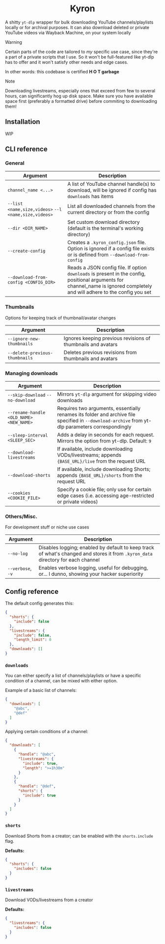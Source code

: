 <h1 align="center">Kyron</h1>

A shitty `yt-dlp` wrapper for bulk downloading YouTube channels/playlists locally or for archival purposes. It can also download deleted or private YouTube videos via Wayback Machine, on your system locally

> [!WARNING]
> Certain parts of the code are tailored to *my* specific use case, since they're a part of a private scripts that I use. So it won't be full-featured like yt-dlp has to offer and it won't satisfy other needs and edge cases.
>
> In other words: this codebase is certified **H O T garbage**

> [!NOTE]
> Downloading livestreams, especially ones that exceed from few to several hours, can significantly hog up disk space. Make sure you have available space first (preferably a formatted drive) before commiting to downloading them!

## Installation

WIP

## CLI reference

### General

| Argument                                             | Description                                                                                                                                                                 |
| ---------------------------------------------------- | --------------------------------------------------------------------------------------------------------------------------------------------------------------------------- |
| `channel_name <...>`                                 | A list of YouTube channel handle(s) to download, will be ignored if config has `downloads` has items                                                                        |
| `--list <name,size,videos>` `--l <name,size,videos>` | List all downloaded channels from the current directory or from the config                                                                                                  |
| `--dir <DIR_NAME>`                                   | Set custom download directory (default is the terminal's working directory)                                                                                                 |
| `--create-config`                                    | Creates a `.kyron_config.json` file. Option is ignored if a config file exists or is defined from `--download-from-config`                                                  |
| `--download-from-config <CONFIG_DIR>`                | Reads a JSON config file. If option `downloads` is present in the config, positional arguments for channel_name is ignored completely and will adhere to the config you set |

### Thumbnails

Options for keeping track of thumbnail/avatar changes

| Argument                       | Description                                                  |
| ------------------------------ | ------------------------------------------------------------ |
| `--ignore-new-thumbnails`      | Ignores keeping previous revisions of thumbnails and avatars |
| `--delete-previous-thumbnails` | Deletes previous revisions from thumbnails and avatars       |

### Managing downloads

| Argument                                | Description                                                                                                                                      |
| --------------------------------------- | ------------------------------------------------------------------------------------------------------------------------------------------------ |
| `--skip-download` `--no-download`       | Mirrors `yt-dlp` argument for skipping video downloads                                                                                           |
| `--rename-handle <OLD_NAME> <NEW_NAME>` | Requires two arguments, essentially renames its folder and archive file specified in `--download-archive` from yt-dlp parameters correspondingly |
| `--sleep-interval <SLEEP_SEC>`          | Adds a delay in seconds for each request. Mirrors the option from yt-dlp. Default: `9`                                                           |
| `--download-livestreams`                | If available, include downloading VODs/livestreams; appends `{BASE_URL}/live` from the request URL                                               |
| `--download-shorts`                     | If available, include downloading Shorts; appends `{BASE_URL}/shorts` from the request URL                                                       |
| `--cookies <COOKIE_FILE>`               | Specify a cookie file; only use for certain edge cases (i.e. accessing age-restricted or private videos)                                         |

### Others/Misc.

For development stuff or niche use cases

| Argument          | Description                                                                                                                      |
| ----------------- | -------------------------------------------------------------------------------------------------------------------------------- |
| `--no-log`        | Disables logging; enabled by default to keep track of what's changed and stores it from `.kyron_data` directory for each channel |
| `--verbose`, `-v` | Enables verbose logging, useful for debugging, or... I dunno, showing your hacker superiority                                    |

## Config reference

The default config generates this:

```json
{
  "shorts": {
    "include": false
  },
  "livestreams": {
    "include": false,
    "length_limit": 0
  },
  "downloads": []
}
```

### `downloads`

You can either specify a list of channels/playlists or have a specific condition of a channel, can be mixed with either option.

Example of a basic list of channels:

```json
{
  "downloads": [
    "@abc",
    "@def"
  ] 
}
```

Applying certain conditions of a channel:

```json
{
  "downloads": [
    {
      "handle": "@abc",
      "livestreams": {
        "include": true,
        "length": ">=1h30m"
      }
    },
    {
      "handle": "@def",
      "shorts": {
        "include": true
      }
    }
  ] 
}
```

### `shorts`

Download Shorts from a creator; can be enabled with the `shorts.include` flag.

**Defaults:**

```json
{
  "shorts": {
    "includes": false
  }
}
```

### `livestreams`

Download VODs/livestreams from a creator

**Defaults:**

```json
{
  "livestreams": {
    "includes": false
  }
}
```